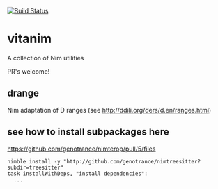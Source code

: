 [![Build Status](https://dev.azure.com/timotheecour/timotheecour/_apis/build/status/timotheecour.vitanim?branchName=master)](https://dev.azure.com/timotheecour/timotheecour/_build/latest?definitionId=2&branchName=master)

# vitanim
A collection of Nim utilities

PR's welcome!

## drange
Nim adaptation of D ranges (see http://ddili.org/ders/d.en/ranges.html)

## see how to install subpackages here
https://github.com/genotrance/nimterop/pull/5/files
```
nimble install -y "http://github.com/genotrance/nimtreesitter?subdir=treesitter"
task installWithDeps, "install dependencies":
  ...
```
